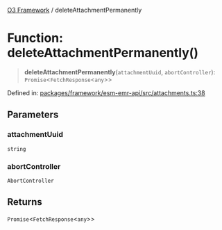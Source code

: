 [O3 Framework](../API.md) / deleteAttachmentPermanently

# Function: deleteAttachmentPermanently()

> **deleteAttachmentPermanently**(`attachmentUuid`, `abortController`): `Promise`\<`FetchResponse`\<`any`\>\>

Defined in: [packages/framework/esm-emr-api/src/attachments.ts:38](https://github.com/openmrs/openmrs-esm-core/blob/18d2874f03a33a6ab8295af0e87ac97fdd150718/packages/framework/esm-emr-api/src/attachments.ts#L38)

## Parameters

### attachmentUuid

`string`

### abortController

`AbortController`

## Returns

`Promise`\<`FetchResponse`\<`any`\>\>
